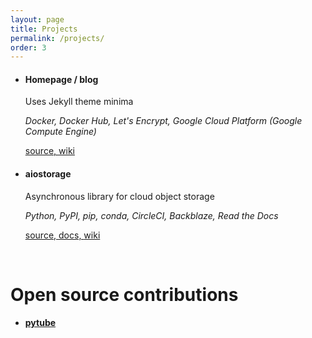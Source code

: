 ```yaml
---
layout: page
title: Projects
permalink: /projects/
order: 3
---
```


- #### Homepage / blog
    
    Uses Jekyll theme minima
    
    _Docker, Docker Hub, Let's Encrypt, 
    Google Cloud Platform (Google Compute Engine)_
    
    [source, ](https://github.com/family-guy/minima) 
    [wiki](https://family-guy.github.io/blog/)

- #### aiostorage

    Asynchronous library for cloud object storage
    
    _Python, PyPI, pip, conda, CircleCI, Backblaze, Read the Docs_
    
    [source, ](https://github.com/family-guy/aiostorage)
    [docs, ](http://aiostorage.readthedocs.io/)
    [wiki](https://family-guy.github.io/aiostorage-wiki/)

<br>

# Open source contributions

- #### [pytube](https://github.com/nficano/pytube)
